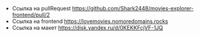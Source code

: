 ##
- Ссылка на pullRequest https://github.com/Shark2448/movies-explorer-frontend/pull/2
- Ссылка на frontend https://lovemovies.nomoredomains.rocks
- Ссылка на макет https://disk.yandex.ru/d/0KEKKFcjVF-1JQ